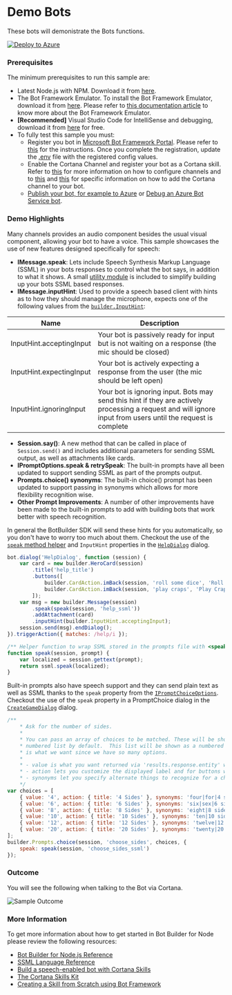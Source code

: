 # Demo Bots

These bots will demonistrate the Bots functions.

[![Deploy to Azure][Deploy Button]][Deploy Node/RollerSkill]

[Deploy Button]: https://azuredeploy.net/deploybutton.png
[Deploy Node/RollerSkill]: https://azuredeploy.net

### Prerequisites

The minimum prerequisites to run this sample are:
* Latest Node.js with NPM. Download it from [here](https://nodejs.org/en/download/).
* The Bot Framework Emulator. To install the Bot Framework Emulator, download it from [here](https://emulator.botframework.com/). Please refer to [this documentation article](https://github.com/microsoft/botframework-emulator/wiki/Getting-Started) to know more about the Bot Framework Emulator.
* **[Recommended]** Visual Studio Code for IntelliSense and debugging, download it from [here](https://code.visualstudio.com/) for free.
* To fully test this sample you must:
    * Register you bot in [Microsoft Bot Framework Portal](https://dev.botframework.com/bots). Please refer to [this](https://docs.microsoft.com/en-us/bot-framework/portal-register-bot) for the instructions. Once you complete the registration, update the [.env](.env) file with the registered config values. 
    * Enable the Cortana Channel and register your bot as a Cortana skill. Refer to [this](https://docs.microsoft.com/en-us/bot-framework/portal-configure-channels) for more information on how to configure channels and to [this](https://docs.microsoft.com/en-us/bot-framework/channels/channel-cortana) and [this](https://docs.microsoft.com/en-us/cortana/tutorials/bot-skills/add-bot-to-cortana-channel) for specific information on how to add the Cortana channel to your bot.
    *  [Publish your bot, for example to Azure](https://docs.microsoft.com/en-us/bot-framework/deploy-bot-overview) or [Debug an Azure Bot Service bot](https://docs.microsoft.com/en-us/bot-framework/azure/azure-bot-service-debug-bot).

### Demo Highlights

Many channels provides an audio component besides the usual visual component, allowing your bot to have a voice. This sample showcases the use of new features designed specifically for speech:

* **IMessage.speak**: Lets include Speech Synthesis Markup Language (SSML) in your bots responses to control what the bot says, in addition to what it shows. A small [utility module](ssml.js) is included to simplify building up your bots SSML based responses.
* **IMessage.inputHint**: Used to provide a speech based client with hints as to how they should manage the microphone, expects one of the following values from the [`builder.InputHint`](https://docs.botframework.com/en-us/node/builder/chat-reference/modules/_botbuilder_d_.html#inputhint):

|Name|Description|
|---|---|
|InputHint.acceptingInput|Your bot is passively ready for input but is not waiting on a response (the mic should be closed)|
|InputHint.expectingInput|Your bot is actively expecting a response from the user (the mic should be left open)|
|InputHint.ignoringInput|Your bot is ignoring input. Bots may send this hint if they are actively processing a request and will ignore input from users until the request is complete|

* **Session.say()**: A new method that can be called in place of `Session.send()` and includes additional parameters for sending SSML output, as well as attachments like cards. 
* **IPromptOptions.speak & retrySpeak**: The built-in prompts have all been updated to support sending SSML as part of the prompts output.
* **Prompts.choice() synonyms**: The built-in choice() prompt has been updated to support passing in synonyms which allows for more flexibility recognition wise.
* **Other Prompt Improvements**: A number of other improvements have been made to the built-in prompts to add with building bots that work better with speech recognition.

In general the BotBuilder SDK will send these hints for you automatically, so you don't have to worry too much about them. Checkout the use of the [`speak` method helper](app.js#L267-L271) and `InputHint` properties in the [`HelpDialog`](app.js#L253-L265) dialog.

````JavaScript
bot.dialog('HelpDialog', function (session) {
    var card = new builder.HeroCard(session)
        .title('help_title')
        .buttons([
            builder.CardAction.imBack(session, 'roll some dice', 'Roll Dice'),
            builder.CardAction.imBack(session, 'play craps', 'Play Craps')
        ]);
    var msg = new builder.Message(session)
        .speak(speak(session, 'help_ssml'))
        .addAttachment(card)
        .inputHint(builder.InputHint.acceptingInput);
    session.send(msg).endDialog();
}).triggerAction({ matches: /help/i });

/** Helper function to wrap SSML stored in the prompts file with <speak/> tag. */
function speak(session, prompt) {
    var localized = session.gettext(prompt);
    return ssml.speak(localized);
}
````

Built-in prompts also have speech support and they can send plain text as well as SSML thanks to the `speak` property from the [`IPromptChoiceOptions`](https://docs.botframework.com/en-us/node/builder/chat-reference/interfaces/_botbuilder_d_.ipromptchoiceoptions.html#speak). Checkout the use of the `speak` property in a PromptChoice dialog in the [`CreateGameDialog`](apps.js#L58-L79) dialog.

````JavaScript
/**
    * Ask for the number of sides.
    * 
    * You can pass an array of choices to be matched. These will be shown as a
    * numbered list by default.  This list will be shown as a numbered list which
    * is what we want since we have so many options.
    * 
    * - value is what you want returned via 'results.response.entity' when selected.
    * - action lets you customize the displayed label and for buttons what get sent when clicked.
    * - synonyms let you specify alternate things to recognize for a choice.
    */
var choices = [
    { value: '4', action: { title: '4 Sides' }, synonyms: 'four|for|4 sided|4 sides' },
    { value: '6', action: { title: '6 Sides' }, synonyms: 'six|sex|6 sided|6 sides' },
    { value: '8', action: { title: '8 Sides' }, synonyms: 'eight|8 sided|8 sides' },
    { value: '10', action: { title: '10 Sides' }, synonyms: 'ten|10 sided|10 sides' },
    { value: '12', action: { title: '12 Sides' }, synonyms: 'twelve|12 sided|12 sides' },
    { value: '20', action: { title: '20 Sides' }, synonyms: 'twenty|20 sided|20 sides' }
];
builder.Prompts.choice(session, 'choose_sides', choices, { 
    speak: speak(session, 'choose_sides_ssml') 
});
````

### Outcome
You will see the following when talking to the Bot via Cortana.

![Sample Outcome](images/outcome-cortana.png)

### More Information

To get more information about how to get started in Bot Builder for Node please review the following resources:
* [Bot Builder for Node.js Reference](https://docs.microsoft.com/en-us/bot-framework/nodejs/)
* [SSML Language Reference](https://msdn.microsoft.com/en-us/library/hh378377(v=office.14).aspx)
* [Build a speech-enabled bot with Cortana Skills](https://docs.microsoft.com/en-us/bot-framework/nodejs/bot-builder-nodejs-cortana-skill)
* [The Cortana Skills Kit](https://docs.microsoft.com/en-us/cortana/getstarted)
* [Creating a Skill from Scratch using Bot Framework](https://docs.microsoft.com/en-us/cortana/tutorials/bot-skills/add-bot-to-cortana-channel)
